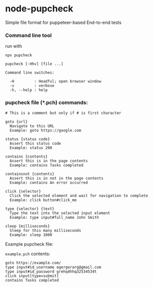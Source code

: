 # node-pupcheck

Simple file format for puppeteer-based End-to-end tests

### Command line tool

run with

`npx pupcheck`

```
pupcheck [-Hhv] [file ...]

Command line switches:

  -H         : Headful; open browser window
  -v         : verbose
  -h, --help : help

```

### pupcheck file (\*.pch) commands:

`# This is a comment but only if # is first character`

```
goto {url}
  Navigate to this URL
  Example: goto https://google.com

status {status code}
  Assert this status code
  Example: status 200

contains {contents}
  Assert this is in the page contents
  Example: contains Tasks completed

containsnot {contents}
  Assert this is in not in the page contents
  Example: contains An error occurred

click {selector}
  Click the selected element and wait for navigation to complete
  Example: click button#click_me

type {selector} {text}
  Type the text into the selected input element
  Example: type input#full_name John Smith

sleep {milliseconds}
  Sleep for this many milliseconds
  Example: sleep 1000
```

Example pupcheck file:

`example.pch` contents:

```
goto https://example.com/
type input#id_username egergerarg@gmail.com
type input#id_password grehq4hhq32534534t
click input[type=submit]
contains Tasks completed
```
